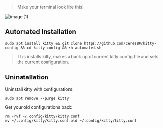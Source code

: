 > Make your terminal look like this!

![image (1)](https://github.com/ceres80/kitty-config/assets/163446894/7d402533-54d6-4c34-82ff-e86c78a704b1)

## Automated Installation

```
sudo apt install kitty && git clone https://github.com/ceres80/kitty-config && cd kitty-config && sh automated.sh
```
> This installs kitty, makes a back up of current kitty config file and sets the current configuration.

## Uninstallation
Uninstall kitty with configurations:
```
sudo apt remove --purge kitty
```
Get your old configurations back:
```
rm -rvf ~/.config/kitty/kitty.conf
mv ~/.config/kitty/kitty.conf.old ~/.config/kitty/kitty.conf
```


